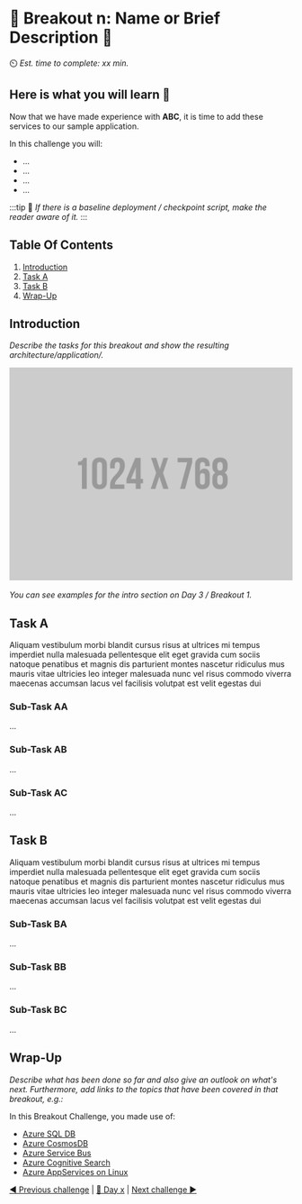 # 💎 Breakout n: Name or Brief Description 💎

⏲️ *Est. time to complete: xx min.*

## Here is what you will learn 🎯

Now that we have made experience with **ABC**, it is time to add these services to our sample application.

In this challenge you will:

- ...
- ...
- ...
- ...

:::tip
📝 _If there is a baseline deployment / checkpoint script, make the reader aware of it._
:::

## Table Of Contents

1. [Introduction](#introduction)
2. [Task A](#task-a)
3. [Task B](#task-b)
4. [Wrap-Up](#wrap-up)

## Introduction

_Describe the tasks for this breakout and show the resulting architecture/application/._

![Architecture Day n - Breakout 1](./images/placeholder.png "Architecture Day n - Breakout 1")

_You can see examples for the intro section on Day 3 / Breakout 1._

## Task A

Aliquam vestibulum morbi blandit cursus risus at ultrices mi tempus imperdiet nulla malesuada pellentesque elit eget gravida cum sociis natoque penatibus et magnis dis parturient montes nascetur ridiculus mus mauris vitae ultricies leo integer malesuada nunc vel risus commodo viverra maecenas accumsan lacus vel facilisis volutpat est velit egestas dui

### Sub-Task AA

...

### Sub-Task AB

...

### Sub-Task AC

...

## Task B

Aliquam vestibulum morbi blandit cursus risus at ultrices mi tempus imperdiet nulla malesuada pellentesque elit eget gravida cum sociis natoque penatibus et magnis dis parturient montes nascetur ridiculus mus mauris vitae ultricies leo integer malesuada nunc vel risus commodo viverra maecenas accumsan lacus vel facilisis volutpat est velit egestas dui

### Sub-Task BA

...

### Sub-Task BB

...

### Sub-Task BC

...

## Wrap-Up

_Describe what has been done so far and also give an outlook on what's next. Furthermore, add links to the topics that have been covered in that breakout, e.g.:_

In this Breakout Challenge, you made use of:

- [Azure SQL DB](https://docs.microsoft.com/en-us/azure/azure-sql/)
- [Azure CosmosDB](https://docs.microsoft.com/en-us/azure/cosmos-db/)
- [Azure Service Bus](https://docs.microsoft.com/en-us/azure/service-bus-messaging/)
- [Azure Cognitive Search](https://docs.microsoft.com/en-us/azure/search/)
- [Azure AppServices on Linux](https://docs.microsoft.com/en-us/azure/app-service/)

[◀ Previous challenge](./challenge-n.md) | [🔼 Day x](../README.md) | [Next challenge ▶](./challenge-n+1.md)
